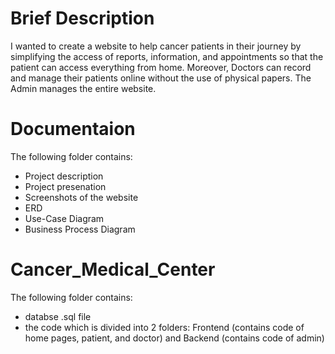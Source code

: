 # Brief Description
I wanted to create a website to help cancer patients in their journey by simplifying the access of reports, information, and appointments so that the patient can access everything from home.
Moreover, Doctors can record and manage their patients online without the use of physical papers.
The Admin manages the entire website.
# Documentaion
The following folder contains:
- Project description
- Project presenation
- Screenshots of the website
- ERD
- Use-Case Diagram
- Business Process Diagram
# Cancer_Medical_Center
The following folder contains:
- databse .sql file
- the code which is divided into 2 folders: Frontend (contains code of home pages, patient, and doctor) and Backend (contains code of admin)
